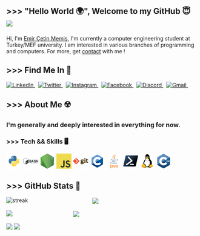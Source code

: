 ## >>> "Hello World 🌍", Welcome to my GitHub 😇 ![](https://komarev.com/ghpvc/?username=SplishBoom&color=blue&&style=flat)

Hi, I'm [Emir Çetin Memiş](linkedin.com/in/emir-çetin-memiş-026b78221), I'm currently a computer engineering student at Turkey/MEF university. I am interested in various branches of programming and computers. For more, get [contact](mailto:memise@mef.edu.tr) with me !

## >>> Find Me In 🥷

  <a href="https://linkedin.com/in/emir-çetin-memiş-026b78221/">
    <img src="https://img.shields.io/badge/linkedin-%230077B5.svg?&style=for-the-badge&logo=linkedin&logoColor=white" alt="LinkedIn" />
  </a>&nbsp;

  <a href="https://twitter.com/SplishBoom/">
    <img src="https://img.shields.io/badge/twitter-%231da1f1.svg?&style=for-the-badge&logo=twitter&logoColor=white" alt="Twitter" />
  </a>&nbsp;
    
  <a href="https://www.instagram.com/emircetinmemis.ecm/">
    <img src="https://img.shields.io/badge/instagram-%23E4405F.svg?&style=for-the-badge&logo=instagram&logoColor=white" alt="Instagram" />
  </a>&nbsp;

  <a href="https://www.facebook.com/SplishBoom/">
    <img src="https://img.shields.io/badge/facebook-%231877F2.svg?&style=for-the-badge&logo=facebook&logoColor=white" alt="Facebook" />
  </a>&nbsp;

  <a href="https://discordapp.com/users/422837677201817620/">
    <img src="https://img.shields.io/badge/discord-%211976F2.svg?&style=for-the-badge&logo=discord&logoColor=white" alt="Discord" />
  </a>&nbsp;
  
   <a href="mailto:memise@mef.edu.tr?subject=Hi Emir from Github ✋">
    <img src="https://img.shields.io/badge/gmail-%23D14836.svg?&style=for-the-badge&logo=gmail&logoColor=white" alt="Gmail"/>
  </a>&nbsp;

## >>> About Me ☢️

### I'm generally and deeply interested in everything for now.

### >>> Tech && Skills 🖥️
<p align="left">
  <img src="https://github.com/github/explore/raw/main/topics/python/python.png" alt="python" width="40" height="40"/>
  <img src="https://github.com/github/explore/raw/main/topics/bash/bash.png" alt="bash" width="40" height="40"/>
  <img src="https://github.com/github/explore/raw/main/topics/nodejs/nodejs.png" alt="nodejs" width="40" height="40"/>
  <img src="https://github.com/github/explore/raw/main/topics/javascript/javascript.png" alt="javascript" width="40" height="40"/>
  <img src="https://github.com/github/explore/raw/main/topics/git/git.png" alt="git" width="40" height="40"/> 
  <img src="https://github.com/github/explore/raw/main/topics/c/c.png" alt="c" width="40" height="40"/>
  <img src="https://github.com/github/explore/raw/main/topics/java/java.png" alt="java" width="40" height="40"/>
  <img src="https://github.com/github/explore/raw/main/topics/powershell/powershell.png" alt="powershell" width="40" height="40"/>
  <img src="https://github.com/github/explore/raw/main/topics/linux/linux.png" alt="linux" width="40" height="40"/>  
  <img src="https://github.com/github/explore/raw/main/topics/cpp/cpp.png" alt="c" width="40" height="40"/>
</p>

## >>> GitHub Stats 👀

<div>
   <img width=45% align=left src="https://github-readme-streak-stats.herokuapp.com/?user=SplishBoom&theme=react&border=61dafb&hide_border=true" alt="streak" />
   <img width=45% align=center src="https://github-readme-stats.vercel.app/api?username=SplishBoom&show_icons=true&theme=react&border_color=61dafb&hide_border=true" />
</div>

<br>

<div>
   <img width=35% align=left src="https://github-readme-stats.vercel.app/api/top-langs/?username=SplishBoom&hide=c%23,powershell,css,lua,Mathematica,Ruby,Objective-C,Objective-C%2b%2b,Cuda&title_color=61dafb&text_color=ffffff&icon_color=61dafb&bg_color=20232a&langs_count=8&layout=compact&border_color=61dafb&hide_border=true" />
   
   <img align=center width="55%" src="https://github-profile-trophy.vercel.app/?username=SplishBoom&theme=onedark">
</div>

<br>
  <img src="https://activity-graph.herokuapp.com/graph?username=SplishBoom&theme=react-dark&bg_color=20232a&hide_border=true" width="92%"/>
  <img src="https://github-readme-activity-graph.cyclic.app/graph?username=SplishBoom&theme=react-dark&bg_color=20232a&hide_border=true" width="92%"/>
